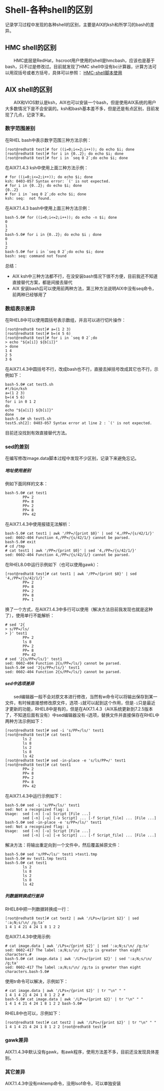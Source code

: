 # Shell-各种shell的区别
记录学习过程中发现的各种shell的区别，主要是AIX的ksh和所学习的bash的差异。
## HMC shell的区别
&#8195;&#8195;HMC底层是RedHat，hscroot用户使用的shell是hmcbash，应该也是基于bash，只不过是修改过。目前就发现了HMC shell中没有bc计算器，计算方法可以用双括号或者方括号，具体可以参照：
[HMC-shell脚本使用](https://bond-huang.github.io/huang/01-IBM_Power_System/01-HMC/03-HMC-shell%E8%84%9A%E6%9C%AC%E4%BD%BF%E7%94%A8.html)
## AIX shell的区别
&#8195;&#8195;AIX和VIOS默认是ksh，AIX也可以安装一个bash，但是使用AIX系统的用户大多数情况下是不会安装的。ksh和bash基本差不多，但是还是有点区别，目前发现了几点，记录下来。

### 数字范围差别
在RHEL bash中表示数字范围三种方法示例：
```
[root@redhat8 test]# for ((i=0;i<=2;i++)); do echo $i; done
[root@redhat8 test]# for i in {0..2}; do echo $i; done
[root@redhat8 test]# for i in `seq 0 2`;do echo $i; done
```
在AIX7.1.4.3 ksh中使用上面三种方法示例：
```
# for ((i=0;i<=2;i++)); do echo $i; done
ksh: 0403-057 Syntax error: `(' is not expected.
# for i in {0..2}; do echo $i; done
{0..2}
# for i in `seq 0 2`;do echo $i; done
ksh: seq:  not found.
```
在AIX7.1.4.3 bash中使用上面三种方法示例：
```
bash-5.0# for ((i=0;i<=2;i++)); do echo -n $i; done
0
1
2
bash-5.0# for i in {0..2}; do echo $i ; done
0
1
2
bash-5.0# for i in `seq 0 2`;do echo $i; done
bash: seq: command not found
```
总结：
- AIX ksh中三种方法都不行，在没安装bash情况下很不方便，目前我还不知道直接替代方案，都是间接去替代
- AIX 安装bash后可以使用前两种方法，第三种方法说明AIX中没有seq命令，前两种已经够用了

### 数组表示差异
在RHEL8中可以使用圆括号表示数组，并且可以进行切片操作：
```
[root@redhat8 test]# a=(1 2 3)
[root@redhat8 test]# b=(4 5 6)
[root@redhat8 test]# for i in `seq 0 2`;do
> echo "${a[i]} ${b[i]}"
> done
1 4
2 5
3 6
```
在AIX7.1.4.3中圆括号不行，改成bash也不行，直接去掉括号改成其它也不行，示例如下：
```
bash-5.0# cat test5.sh
#!/bin/ksh
a=(1 2 3)
b=(4 5 6)
for i in 0 1 2
do
echo "${a[i]} ${b[i]}"
done
bash-5.0# sh test5.sh
test5.sh[2]: 0403-057 Syntax error at line 2 : `(' is not expected.
```
目前还没找到有效直接替代方法。

### sed的差别
在编写修改image.data脚本过程中发现不少区别，记录下来避免忘记。
##### 地址使用差别
例如下面同样的文本：
```
bash-5.0# cat test1
        PP= 2
        PP= 8
        PP= 2
        PP= 8
        PP= 42
```
在AIX7.1.4.3中使用报错无法解析：
```
bash-5.0# cat test1 | awk '/PP=/{print $0}' | sed '4,/PP=/{s/42/1/}'
sed: 0602-404 Function 4,/PP=/{s/42/1/} cannot be parsed.
bash-5.0# exit
# cd /tmp
# cat test1 | awk '/PP=/{print $0}' | sed '4,/PP=/{s/42/1/}'
sed: 0602-404 Function 4,/PP=/{s/42/1/} cannot be parsed.
```
在RHEL8.0中运行示例如下（也可以使用gawk）：
```
[root@redhat8 test]# cat test1 | awk '/PP=/{print $0}' | sed '4,/PP=/{s/42/1/}'
        PP= 2
        PP= 8
        PP= 2
        PP= 8
        PP= 1
```
换了一个方式，在AIX7.1.4.3中多行可以使用（解决方法目前我发现也就是这种了），使用单行不能解析：
```
# sed '2{
> s/PP=/ls/
> }' test1
        PP= 2
        ls 8
        PP= 2
        PP= 8
        PP= 42
# sed '2{s/PP=/ls/}' test1
sed: 0602-404 Function 2{s/PP=/ls/} cannot be parsed.
bash-5.0# sed '2{s/PP=/ls/}' test1
sed: 0602-404 Function 2{s/PP=/ls/} cannot be parsed.
```
##### sed中选项差异
&#8195;&#8195;sed编辑器一般不会对原文本进行修改，当然有w命令可以将输出保存到某一文件，有时候直接想修改原文件，选项`-i`就可以起到这个作用，但是`-i`只是最近才更新的功能，RHEL8中是有的，但是在AIX7.1.4.3（AIX系统更新到7.2.5版本了，不知道后面有没有）中sed编辑器没有-i选项，替换文件并直接保存在RHEL中两种方法示例如下：
```
[root@redhat8 test]# sed -i 's/PP=/ls/' test1
[root@redhat8 test]# cat test1
        ls 2
        ls 8
        ls 2
        ls 8
        ls 42
[root@redhat8 test]# sed -in-place -e 's/ls/PP=/' test1
[root@redhat8 test]# cat test1
        PP= 2
        PP= 8
        PP= 2
        PP= 8
        PP= 42
```
在AIX7.1.4.3中运行示例如下：
```
bash-5.0# sed -i 's/PP=/ls/' test1
sed: Not a recognized flag: i
Usage:  sed [-n] [-u] Script [File ...]
        sed [-n] [-u] [-e Script] ... [-f Script_file] ... [File ...]
bash-5.0# sed -in-place -e 's/PP=/ls/' test1
sed: Not a recognized flag: i
Usage:  sed [-n] [-u] Script [File ...]
        sed [-n] [-u] [-e Script] ... [-f Script_file] ... [File ...]
```
解决方法：将输出重定向到一个文件中，然后覆盖掉原文件：
```
bash-5.0# sed 's/PP=/ls/' test1 >test1.tmp
bash-5.0# mv test1.tmp test1
bash-5.0# cat test1
        ls 2
        ls 8
        ls 2
        ls 8
        ls 42
```

##### 列数据转换成行差异
RHEL8中把一列数据转换成一行：
```
[root@redhat8 test]# cat test2 | awk '/LPs=/{print $2}' | sed ':a;N;s/\n/ /g;ta'
1 4 1 4 21 4 24 1 8 1 2 2
```
在AIX7.1.4.3中使用示例:
```
# cat image.data | awk '/LPs=/{print $2}' | sed ':a;N;s/\n/ /g;ta' 
sed: 0602-417 The label :a;N;s/\n/ /g;ta is greater than eight characters.# 
bash-5.0# cat image.data | awk '/LPs=/{print $2}' | sed ':a;N;s/\n/ /g;ta'
sed: 0602-417 The label :a;N;s/\n/ /g;ta is greater than eight characters.bash-5.0# 
```
使用tr命令可以解决，示例如下：
```
# cat image.data | awk '/LPs=/{print $2}' | tr "\n" " "
1 4 1 4 21 4 24 1 8 1 2 2 # 
bash-5.0# cat image.data | awk '/LPs=/{print $2}' | tr "\n" " "
1 4 1 4 21 4 24 1 8 1 2 2 bash-5.0# 
```
RHEL8中也可以，示例如下：
```
[root@redhat8 test]# cat test2 | awk '/LPs=/{print $2}' | tr "\n" " "
1 4 1 4 21 4 24 1 8 1 2 2 [root@redhat8 test]# 
```

### gawk差异
AIX7.1.4.3中默认没有gawk，有awk程序，使用方法差不多，目前还没发现具体差别。

### 其它差异
AIX7.1.4.3中没有mktemp命令，没用lsof命令，可以单独安装
